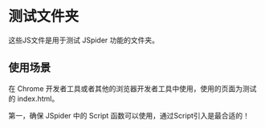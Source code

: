 # 测试文件夹
这些JS文件是用于测试 JSpider 功能的文件夹。

## 使用场景
在 Chrome 开发者工具或者其他的浏览器开发者工具中使用，使用的页面为测试的 index.html。

第一，确保 JSpider 中的 Script 函数可以使用，通过Script引入是最合适的！

